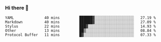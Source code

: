 ### Hi there 👋

<!--
**WShiBin/WShiBin** is a ✨ _special_ ✨ repository because its `README.md` (this file) appears on your GitHub profile.

Here are some ideas to get you started:

- 🔭 I’m currently working on ...
- 🌱 I’m currently learning ...
- 👯 I’m looking to collaborate on ...
- 🤔 I’m looking for help with ...
- 💬 Ask me about ...
- 📫 How to reach me: ...
- 😄 Pronouns: ...
- ⚡ Fun fact: ...
-->

<!--START_SECTION:waka-->
```text
YAML              40 mins         ██████▓░░░░░░░░░░░░░░░░░░   27.19 % 
Markdown          40 mins         ██████▓░░░░░░░░░░░░░░░░░░   27.09 % 
Stylus            22 mins         ███▓░░░░░░░░░░░░░░░░░░░░░   14.93 % 
Other             13 mins         ██▒░░░░░░░░░░░░░░░░░░░░░░   08.84 % 
Protocol Buffer   11 mins         █▓░░░░░░░░░░░░░░░░░░░░░░░   07.33 % 
```
<!--END_SECTION:waka-->
